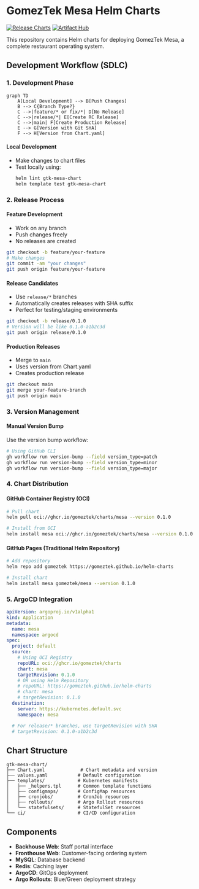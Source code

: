 # GomezTek Mesa Helm Charts

[![Release Charts](https://github.com/gomeztek/helm-charts/actions/workflows/helm-release.yaml/badge.svg)](https://github.com/gomeztek/helm-charts/actions/workflows/helm-release.yaml)
[![Artifact Hub](https://img.shields.io/endpoint?url=https://artifacthub.io/badge/repository/mesa)](https://artifacthub.io/packages/search?repo=mesa)

This repository contains Helm charts for deploying GomezTek Mesa, a complete restaurant operating system.

## Development Workflow (SDLC)

### 1. Development Phase
```mermaid
graph TD
    A[Local Development] --> B[Push Changes]
    B --> C{Branch Type?}
    C -->|feature/* or fix/*| D[No Release]
    C -->|release/*| E[Create RC Release]
    C -->|main| F[Create Production Release]
    E --> G[Version with Git SHA]
    F --> H[Version from Chart.yaml]
```

#### Local Development
- Make changes to chart files
- Test locally using:
  ```zsh
  helm lint gtk-mesa-chart
  helm template test gtk-mesa-chart
  ```

### 2. Release Process

#### Feature Development
- Work on any branch
- Push changes freely
- No releases are created
```zsh
git checkout -b feature/your-feature
# Make changes
git commit -am "your changes"
git push origin feature/your-feature
```

#### Release Candidates
- Use `release/*` branches
- Automatically creates releases with SHA suffix
- Perfect for testing/staging environments
```zsh
git checkout -b release/0.1.0
# Version will be like 0.1.0-a1b2c3d
git push origin release/0.1.0
```

#### Production Releases
- Merge to `main`
- Uses version from Chart.yaml
- Creates production release
```zsh
git checkout main
git merge your-feature-branch
git push origin main
```

### 3. Version Management

#### Manual Version Bump
Use the version bump workflow:
```zsh
# Using GitHub CLI
gh workflow run version-bump --field version_type=patch
gh workflow run version-bump --field version_type=minor
gh workflow run version-bump --field version_type=major
```

### 4. Chart Distribution

#### GitHub Container Registry (OCI)
```zsh
# Pull chart
helm pull oci://ghcr.io/gomeztek/charts/mesa --version 0.1.0

# Install from OCI
helm install mesa oci://ghcr.io/gomeztek/charts/mesa --version 0.1.0
```

#### GitHub Pages (Traditional Helm Repository)
```zsh
# Add repository
helm repo add gomeztek https://gomeztek.github.io/helm-charts

# Install chart
helm install mesa gomeztek/mesa --version 0.1.0
```

### 5. ArgoCD Integration

```yaml
apiVersion: argoproj.io/v1alpha1
kind: Application
metadata:
  name: mesa
  namespace: argocd
spec:
  project: default
  source:
    # Using OCI Registry
    repoURL: oci://ghcr.io/gomeztek/charts
    chart: mesa
    targetRevision: 0.1.0
    # OR using Helm Repository
    # repoURL: https://gomeztek.github.io/helm-charts
    # chart: mesa
    # targetRevision: 0.1.0
  destination:
    server: https://kubernetes.default.svc
    namespace: mesa

  # For release/* branches, use targetRevision with SHA
  # targetRevision: 0.1.0-a1b2c3d
```

## Chart Structure
```
gtk-mesa-chart/
├── Chart.yaml             # Chart metadata and version
├── values.yaml           # Default configuration
├── templates/            # Kubernetes manifests
│   ├── _helpers.tpl      # Common template functions
│   ├── configmaps/       # ConfigMap resources
│   ├── cronjobs/         # CronJob resources
│   ├── rollouts/         # Argo Rollout resources
│   └── statefulsets/     # StatefulSet resources
└── ci/                   # CI/CD configuration
```

## Components
- **Backhouse Web**: Staff portal interface
- **Fronthouse Web**: Customer-facing ordering system
- **MySQL**: Database backend
- **Redis**: Caching layer
- **ArgoCD**: GitOps deployment
- **Argo Rollouts**: Blue/Green deployment strategy
